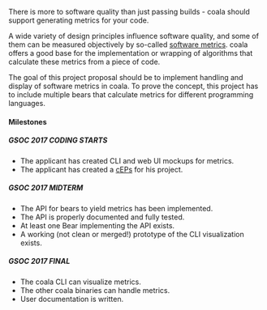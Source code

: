 There is more to software quality than just passing builds -
coala should support generating metrics for your code.

A wide variety of design principles influence software quality, and some of
them can be measured objectively by so-called
[software metrics](https://en.wikipedia.org/wiki/Software_metric). coala
offers a good base for the implementation or wrapping of algorithms that
calculate these metrics from a piece of code.

The goal of this project proposal should be to implement handling and
display of software metrics in coala. To prove the concept, this project
has to include multiple bears that calculate metrics for different
programming languages.

#### Milestones

##### GSOC 2017 CODING STARTS

* The applicant has created CLI and web UI mockups for metrics.
* The applicant has created a [cEPs](https://coala.io/cep) for his project.

##### GSOC 2017 MIDTERM

* The API for bears to yield metrics has been implemented.
* The API is properly documented and fully tested.
* At least one Bear implementing the API exists.
* A working (not clean or merged!) prototype of the CLI visualization
exists.

##### GSOC 2017 FINAL

* The coala CLI can visualize metrics.
* The other coala binaries can handle metrics.
* User documentation is written.
